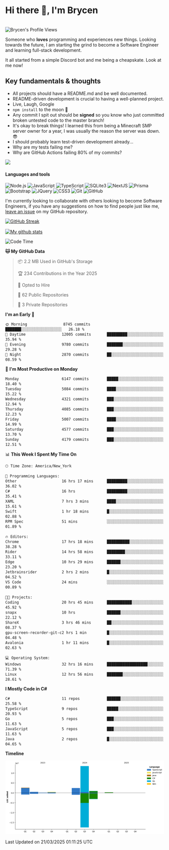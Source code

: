 # Hi there 👋, I'm Brycen

<br>
<img src="https://komarev.com/ghpvc/?username=BrycensRanch" alt="Brycen's Profile Views" />

Someone who **loves** programming and experiences new things. Looking towards the future, I am starting the grind to become a Software Engineer and learning full-stack development.

It all started from a simple Discord bot and me being a cheapskate. Look at me now!

## Key fundamentals & thoughts

- All projects should have a README.md and be well documented.
- README-driven development is crucial to having a well-planned project.
- Live, Laugh, Google
- `npm install` to the moon 🚀
- Any commit I spit out should be **signed** so you know who just committed broken untested code to the master branch!
- It's okay to break things! I learned this from being a Minecraft SMP server owner for a year, I was usually the reason the server was down. 😎
- I should probably learn test-driven development already...
- Why are my tests failing me?
- Why are GitHub Actions failing 80% of my commits? 

<img src="https://res.cloudinary.com/practicaldev/image/fetch/s--OoBLh7-Q--/c_limit%2Cf_auto%2Cfl_progressive%2Cq_auto%2Cw_880/https://cdn-images-1.medium.com/max/1614/1%2A8BlqJ8lNVZzuRjAg1mZ50w.png" height="400"/>

<h4>Languages and tools</h4>
<p>
  <img src="https://img.shields.io/badge/node.js%20-%2343853D.svg?&style=for-the-badge&logo=node.js&logoColor=white" alt="Node.js" />
  <img src="https://img.shields.io/badge/javascript%20-%23323330.svg?&style=for-the-badge&logo=javascript&logoColor=%23F7DF1E" alt="JavaScript" />
  <img src="https://img.shields.io/badge/typescript%20-%23323330.svg?&style=for-the-badge&logo=typescript&logoColor=#3467eb" alt="TypeScript" />
  <img src="https://img.shields.io/badge/sqlite3%20-%23323330.svg?&style=for-the-badge&logo=sqlite&logoColor=#3467eb" alt="SQLite3" />
  <img src="https://img.shields.io/badge/Next.JS%20-%23323330.svg?&style=for-the-badge&logo=next.js&logoColor=#3467eb" alt="NextJS" />
  <img src="https://img.shields.io/badge/Prisma%20-%23323330.svg?&style=for-the-badge&logo=prisma&logoColor=#3467eb" alt="Prisma" />
  <img src="https://img.shields.io/badge/bootstrap%20-%23323330.svg?&style=for-the-badge&logo=bootstrap" alt="Bootstrap" />
  <img src="https://img.shields.io/badge/jquery%20-%23323330.svg?&style=for-the-badge&logo=jquery" alt="JQuery" />
  <img src="https://img.shields.io/badge/css3%20-%23323330.svg?&style=for-the-badge&logo=css3" alt="CSS3" />
  <img src="https://img.shields.io/badge/git%20-%23323330.svg?&style=for-the-badge&logo=git" alt="Git" />
  <img src="https://img.shields.io/badge/github%20-%23323330.svg?&style=for-the-badge&logo=github" alt="GitHub" />
</p>

 I'm currently looking to collaborate with others looking to become Software Engineers, if you have any suggestions on how to find people just like me, [leave an issue](https://github.com/BrycensRanch/BrycensRanch/issues/new) on my GitHub repository.
 
 <p><a href="https://git.io/streak-stats"><img src=https://github-readme-streak-stats-eight.vercel.app?refreshcache12&user=BrycensRanch&amp;theme=dark&amp;hide_border=true&fire=EB5454&amp;ring=0CEB19" alt="GitHub Streak"></a></p>

<a href="https://github.com/anuraghazra/github-readme-stats">
  <img align="center" src="https://github-readme-stats.anuraghazra1.vercel.app/api?username=BrycensRanch&show_icons=true&line_height=27&include_all_commits=true" alt="My github stats" />
</a>

<!--START_SECTION:waka-->
![Code Time](http://img.shields.io/badge/Code%20Time-1%2C753%20hrs%2018%20mins-blue)

**🐱 My GitHub Data** 

> 📦 2.2 MB Used in GitHub's Storage 
 > 
> 🏆 234 Contributions in the Year 2025
 > 
> 💼 Opted to Hire
 > 
> 📜 62 Public Repositories 
 > 
> 🔑 3 Private Repositories 
 > 
**I'm an Early 🐤** 

```text
🌞 Morning                8745 commits        ███████░░░░░░░░░░░░░░░░░░   26.18 % 
🌆 Daytime                12005 commits       █████████░░░░░░░░░░░░░░░░   35.94 % 
🌃 Evening                9780 commits        ███████░░░░░░░░░░░░░░░░░░   29.28 % 
🌙 Night                  2870 commits        ██░░░░░░░░░░░░░░░░░░░░░░░   08.59 % 
```
📅 **I'm Most Productive on Monday** 

```text
Monday                   6147 commits        █████░░░░░░░░░░░░░░░░░░░░   18.40 % 
Tuesday                  5084 commits        ████░░░░░░░░░░░░░░░░░░░░░   15.22 % 
Wednesday                4321 commits        ███░░░░░░░░░░░░░░░░░░░░░░   12.94 % 
Thursday                 4085 commits        ███░░░░░░░░░░░░░░░░░░░░░░   12.23 % 
Friday                   5007 commits        ████░░░░░░░░░░░░░░░░░░░░░   14.99 % 
Saturday                 4577 commits        ███░░░░░░░░░░░░░░░░░░░░░░   13.70 % 
Sunday                   4179 commits        ███░░░░░░░░░░░░░░░░░░░░░░   12.51 % 
```


📊 **This Week I Spent My Time On** 

```text
🕑︎ Time Zone: America/New_York

💬 Programming Languages: 
Other                    16 hrs 17 mins      █████████░░░░░░░░░░░░░░░░   36.02 % 
C#                       16 hrs              █████████░░░░░░░░░░░░░░░░   35.41 % 
XAML                     7 hrs 3 mins        ████░░░░░░░░░░░░░░░░░░░░░   15.61 % 
Swift                    1 hr 18 mins        █░░░░░░░░░░░░░░░░░░░░░░░░   02.88 % 
RPM Spec                 51 mins             ░░░░░░░░░░░░░░░░░░░░░░░░░   01.89 % 

🔥 Editors: 
Chrome                   17 hrs 18 mins      ██████████░░░░░░░░░░░░░░░   38.28 % 
Rider                    14 hrs 58 mins      ████████░░░░░░░░░░░░░░░░░   33.11 % 
Edge                     10 hrs 29 mins      ██████░░░░░░░░░░░░░░░░░░░   23.20 % 
Jetbrainsrider           2 hrs 2 mins        █░░░░░░░░░░░░░░░░░░░░░░░░   04.52 % 
VS Code                  24 mins             ░░░░░░░░░░░░░░░░░░░░░░░░░   00.89 % 

🐱‍💻 Projects: 
Coding                   20 hrs 45 mins      ███████████░░░░░░░░░░░░░░   45.92 % 
snapx                    10 hrs              ██████░░░░░░░░░░░░░░░░░░░   22.12 % 
ShareX                   3 hrs 46 mins       ██░░░░░░░░░░░░░░░░░░░░░░░   08.37 % 
gpu-screen-recorder-git-c2 hrs 1 min         █░░░░░░░░░░░░░░░░░░░░░░░░   04.48 % 
Avalonia                 1 hr 11 mins        █░░░░░░░░░░░░░░░░░░░░░░░░   02.63 % 

💻 Operating System: 
Windows                  32 hrs 16 mins      ██████████████████░░░░░░░   71.39 % 
Linux                    12 hrs 56 mins      ███████░░░░░░░░░░░░░░░░░░   28.61 % 
```

**I Mostly Code in C#** 

```text
C#                       11 repos            ██████░░░░░░░░░░░░░░░░░░░   25.58 % 
TypeScript               9 repos             █████░░░░░░░░░░░░░░░░░░░░   20.93 % 
Go                       5 repos             ███░░░░░░░░░░░░░░░░░░░░░░   11.63 % 
JavaScript               5 repos             ███░░░░░░░░░░░░░░░░░░░░░░   11.63 % 
Java                     2 repos             █░░░░░░░░░░░░░░░░░░░░░░░░   04.65 % 
```



**Timeline**

![Lines of Code chart](https://raw.githubusercontent.com/BrycensRanch/BrycensRanch/main/assets/bar_graph.png)


 Last Updated on 21/03/2025 01:11:25 UTC
<!--END_SECTION:waka-->

<!--
**BrycensRanch/BrycensRanch** is a ✨ _special_ ✨ repository because its `README.md` (this file) appears on your GitHub profile.

Here are some ideas to get you started:

- 🔭 I’m currently working on ...
- 🌱 I’m currently learning ...
- 👯 I’m looking to collaborate on ...
- 🤔 I’m looking for help with ...
- 💬 Ask me about ...
- 📫 How to reach me: ...
- 😄 Pronouns: ...
- ⚡ Fun fact: ...
-->
